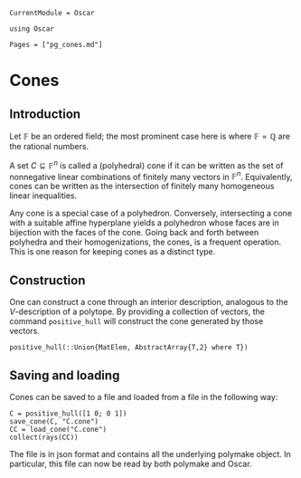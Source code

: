 ```@meta
CurrentModule = Oscar
```

```@setup oscar
using Oscar
```

```@contents
Pages = ["pg_cones.md"]
```

# Cones


## Introduction

Let $\mathbb{F}$ be an ordered field; the most prominent case here is where $\mathbb{F}=\mathbb{Q}$ are the rational numbers.

A set $C \subseteq \mathbb{F}^n$ is called a (polyhedral) cone if it can be written as the set of nonnegative linear combinations of finitely many vectors in $\mathbb{F}^n$.
Equivalently, cones can be written as the intersection of finitely many homogeneous linear inequalities.

Any cone is a special case of a polyhedron.
Conversely, intersecting a cone with a suitable affine hyperplane yields a polyhedron whose faces are in bijection with the faces of the cone.
Going back and forth between polyhedra and their homogenizations, the cones, is a frequent operation.
This is one reason for keeping cones as a distinct type.

## Construction

One can construct a cone through an interior description, analogous  to the $V$-description of a polytope. By providing a collection of vectors, the command `positive_hull` will construct the cone generated by those vectors.

```@docs
positive_hull(::Union{MatElem, AbstractArray{T,2} where T})
```

## Saving and loading

Cones can be saved to a file and loaded from a file in the following way:
```@repl oscar
C = positive_hull([1 0; 0 1])
save_cone(C, "C.cone")
CC = load_cone("C.cone")
collect(rays(CC))
```
The file is in json format and contains all the underlying polymake object. In
particular, this file can now be read by both polymake and Oscar.

